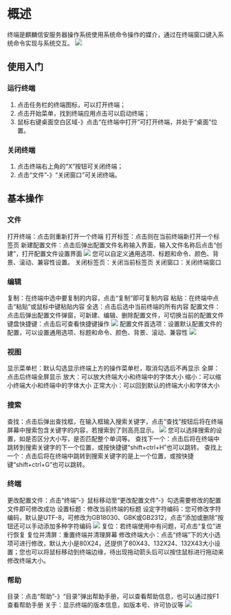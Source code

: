 # 概述
终端是麒麟信安服务器操作系统使用系统命令操作的媒介，通过在终端窗口键入系统命令实现与系统交互。
![](Terminal.png)

## 使用入门
### 运行终端
1. 点击任务栏的终端图标，可以打开终端；
2. 点击开始菜单，找到终端应用点击可以启动终端；
3. 鼠标右键桌面空白区域-》点击“在终端中打开”可打开终端，并处于“桌面”位置。

### 关闭终端
1. 点击终端右上角的“X”按钮可关闭终端；
2. 点击“文件”-》“关闭窗口”可关闭终端。

## 基本操作
### 文件
打开终端：点击则重新打开一个终端
打开标签：点击则在当前终端新打开一个标签页
新建配置文件：点击后弹出配置文件名称输入界面，输入文件名称后点击“创建”，打开配置文件设置界面
![](Terminal-configuration.PNG)
您可以自定义通用选项、标题和命令、颜色、背景、滚动、兼容性设置。
关闭标签页：关闭当前标签页
关闭窗口：关闭终端窗口

### 编辑
复制：在终端中选中要复制的内容，点击“复制”即可复制内容
粘贴：在终端中点击“粘贴”或鼠标中键粘贴内容
全选：点击后选中当前终端的所有内容
配置文件：点击后弹出配置文件弹窗，可新建、编辑、删除配置文件，可切换当前的配置文件
键盘快捷键：点击后可查看快捷键操作
![](Terminal-Shortcut-keys.PNG)
配置文件首选项：设置默认配置文件的配置，可以设置通用选项、标题和命令、颜色、背景、滚动、兼容性
![](Terminal-Preferences.PNG)

### 视图
显示菜单栏：默认勾选显示终端上方的操作菜单栏，取消勾选后不再显示
全屏：点击后终端全屏显示
放大：可以放大终端大小和终端中的字体大小
缩小：可以缩小终端大小和终端中的字体大小
正常大小：可以回到默认的终端大小和字体大小

### 搜索
查找：点击后弹出查找框，在输入框输入搜索关键字，点击“查找”按钮后将在终端屏幕中搜索包含关键字的内容，若搜索到了则高亮显示。
![](Terminal-find.PNG)
您可以选择搜索的设置，如是否区分大小写，是否匹配整个单词等。
查找下一个：点击后将在终端中跳转到搜索关键字的下一个位置，或按快捷键“shift+ctrl+H”也可以跳转。
查找上一个：点击后将在终端中跳转到搜索关键字的是上一个位置，或按快捷键“shift+ctrl+G”也可以跳转。

### 终端
更改配置文件：点击“终端”-》鼠标移动至“更改配置文件”-》勾选需要修改的配置文件即可修改成功
设置标题：修改当前终端的标题
设定字符编码：您可修改字符编码，默认是UTF-8，可修改为GB18030、GBK或GB2312，点击“添加或删除”按钮还可以手动添加多种字符编码
![](Terminal-terminal.PNG)
复位：若终端使用中有问题，可点击“复位”进行恢复
复位并清屏：重置终端并清理屏幕
修改终端大小：点击“终端”下的大小选项可进行修改，默认大小是80X24，还提供了80X43、132X24、132X43大小设置；您也可以将鼠标移动到终端边缘，待出现拖动箭头后可以按住鼠标进行拖动来修改终端大小。

### 帮助
目录：点击“帮助”-》“目录”弹出帮助手册，可以查看帮助信息，也可以通过按F1查看帮助手册
关于：显示终端的版本信息，如版本号、许可协议等
![](Terminal-about.PNG)